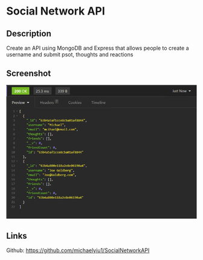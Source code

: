 # Social Network API

## Description
Create an API using MongoDB and Express that allows people to create a username and submit psot, thoughts and reactions

## Screenshot
![Alt text](/images/screenshot.PNG "Optional Title")

## Links

Github: https://github.com/michaelyiu1/SocialNetworkAPI

